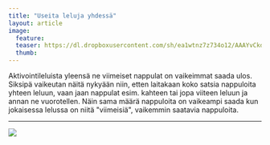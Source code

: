 ```yaml
---
title: "Useita leluja yhdessä"
layout: article
image:
  feature:
  teaser: https://dl.dropboxusercontent.com/sh/ea1wtnz7z734o12/AAAYvCkdRfD1xyAiQcGC8fnEa/aktivointilelut/muut/DSC30824-245px.jpg
  thumb:
---
```


Aktivointileluista yleensä ne viimeiset nappulat on vaikeimmat saada ulos. Siksipä vaikeutan näitä nykyään niin, etten laitakaan koko satsia nappuloita yhteen leluun, vaan jaan nappulat esim. kahteen tai jopa viiteen leluun ja annan ne vuorotellen. Näin sama määrä nappuloita on vaikeampi saada kun jokaisessa lelussa on niitä "viimeisiä", vaikemmin saatavia nappuloita.

---

[![](https://dl.dropboxusercontent.com/sh/ea1wtnz7z734o12/AADmrIEaGwe6joip2hVhSSlOa/aktivointilelut/muut/DSC30824-800px.jpg)](https://dl.dropboxusercontent.com/sh/ea1wtnz7z734o12/AAA25ka2bBsG7Fe4tS1ZiHsWa/aktivointilelut/muut/DSC30824.jpg)

